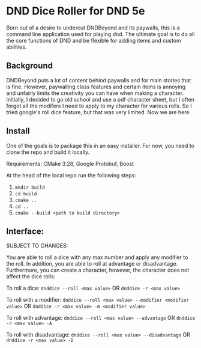 # DND Dice Roller for DND 5e
Born out of a desire to undercut DNDBeyond and its paywalls, this is a command line application used for playing dnd. The ultimate goal is to do all the core functions of DND and be flexible for adding items and custom abilities.

## Background
DNDBeyond puts a lot of content behind paywalls and for main stories that is fine. However, paywalling class features and certain items is annoying and unfairly limits the creativity you can have when making a character. Initially, I decided to go old school and use a pdf character sheet, but I often forgot all the modifers I need to apply to my character for various rolls. So I tried google's roll dice feature, but that was very limited. Now we are here.

## Install
One of the goals is to package this in an easy installer. For now, you need to clone the repo and build it locally. 

Requirements:
CMake 3.28, Google Protobuf, Boost 

At the head of the local repo run the following steps:

1. `mkdir build`
2. `cd build`
3. `cmake ..`
4. `cd ..`
5. `cmake --build <path to build directory>`

## Interface:
SUBJECT TO CHANGES:

You are able to roll a dice with any max number and apply any modifier to the roll. In addition, you are able to roll at advantage or disadvantage. Furthermore, you can create a character, however, the character does not affect the dice rolls:

To roll a dice:
`dnddice --roll <max value>` 
 OR
`dnddice -r <max value>`

To roll with a modifier:
`dnddice --roll <max value> --modifier <modifier value>` OR `dnddice -r <max value> -m <modifier value>`

To roll with advantage:
`dnddice --roll <max value> --advantage` OR `dnddice -r <max value> -A`

To roll with disadvantage:
`dnddice --roll <max value> --disadvantage` OR  `dnddice -r <max value> -D` 
